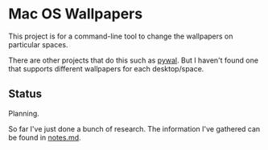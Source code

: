 Mac OS Wallpapers
=================

This project is for a command-line tool to change the wallpapers on particular spaces.

There are other projects that do this such as [pywal][pywal]. But I haven't
found one that supports different wallpapers for each desktop/space.

[pywal]: https://github.com/dylanaraps/pywal

Status
------

Planning.

So far I've just done a bunch of research. The information I've gathered can be
found in [notes.md](doc/notes.md).
